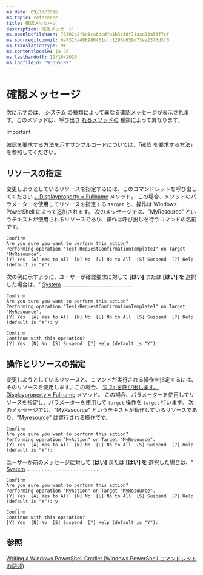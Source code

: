 ```yaml
---
ms.date: 09/13/2016
ms.topic: reference
title: 確認メッセージ
description: 確認メッセージ
ms.openlocfilehash: 76302b2f8d8ca6dcdfe1b3c36f71aad23a53f7cf
ms.sourcegitcommit: ba7315a496986451cfc1296b659d73ea2373d3f0
ms.translationtype: MT
ms.contentlocale: ja-JP
ms.lasthandoff: 12/10/2020
ms.locfileid: "93355189"
---
```

# <a name="confirmation-messages"></a>確認メッセージ

次に示すのは、 [システム](/dotnet/api/System.Management.Automation.Cmdlet.ShouldProcess) の種類によって異なる確認メッセージが表示されます。このメソッドは、呼び出さ [れるメソッドの](/dotnet/api/System.Management.Automation.Cmdlet.ShouldContinue) 種類によって異なります。

> [!IMPORTANT]
> 確認を要求する方法を示すサンプルコードについては、「確認 [を要求する方法](./how-to-request-confirmations.md)」を参照してください。

## <a name="specifying-the-resource"></a>リソースの指定

変更しようとしているリソースを指定するには、このコマンドレットを呼び出してください [。Displayproperty = Fullname](/dotnet/api/System.Management.Automation.Cmdlet.ShouldProcess) メソッド。 この場合、メソッドのパラメーターを使用してリソースを指定する `target` と、操作は Windows PowerShell によって追加されます。 次のメッセージでは、"MyResource" というテキストが使用されるリソースであり、操作は呼び出しを行うコマンドの名前です。

```Output
Confirm
Are you sure you want to perform this action?
Performing operation "Test-RequestConfirmationTemplate1" on Target "MyResource".
[Y] Yes  [A] Yes to All  [N] No  [L] No to All  [S] Suspend  [?] Help (default is "Y"):
```

次の例に示すように、ユーザーが確認要求に対して **[はい]** または **[はい] を** 選択した場合は、" [System](/dotnet/api/System.Management.Automation.Cmdlet.ShouldContinue) ..............................................

```Output
Confirm
Are you sure you want to perform this action?
Performing operation "Test-RequestConfirmationTemplate1" on Target "MyResource".
[Y] Yes  [A] Yes to All  [N] No  [L] No to All  [S] Suspend  [?] Help (default is "Y"): y

Confirm
Continue with this operation?
[Y] Yes  [N] No  [S] Suspend  [?] Help (default is "Y"):
```

## <a name="specifying-the-operation-and-resource"></a>操作とリソースの指定

変更しようとしているリソースと、コマンドが実行される操作を指定するには、そのリソースを使用します。この場合、 [% 2a を呼び出します。Displayproperty = Fullname](/dotnet/api/System.Management.Automation.Cmdlet.ShouldProcess) メソッド。 この場合、パラメーターを使用してリソースを指定し、パラメーターを使用して `target` 操作を `target` 行います。 次のメッセージでは、"MyResource" というテキストが動作しているリソースであり、"Myresource" は実行される操作です。

```Output
Confirm
Are you sure you want to perform this action?
Performing operation "MyAction" on Target "MyResource".
[Y] Yes  [A] Yes to All  [N] No  [L] No to All  [S] Suspend  [?] Help (default is "Y"):
```

ユーザーが前のメッセージに対して **[はい]** または **[はい] を** 選択した場合は、" [System](/dotnet/api/System.Management.Automation.Cmdlet.ShouldContinue) ................................................

```Output
Confirm
Are you sure you want to perform this action?
Performing operation "MyAction" on Target "MyResource".
[Y] Yes  [A] Yes to All  [N] No  [L] No to All  [S] Suspend  [?] Help (default is "Y"): y

Confirm
Continue with this operation?
[Y] Yes  [N] No  [S] Suspend  [?] Help (default is "Y"):
```

## <a name="see-also"></a>参照

[Writing a Windows PowerShell Cmdlet (Windows PowerShell コマンドレットの記述)](./writing-a-windows-powershell-cmdlet.md)
